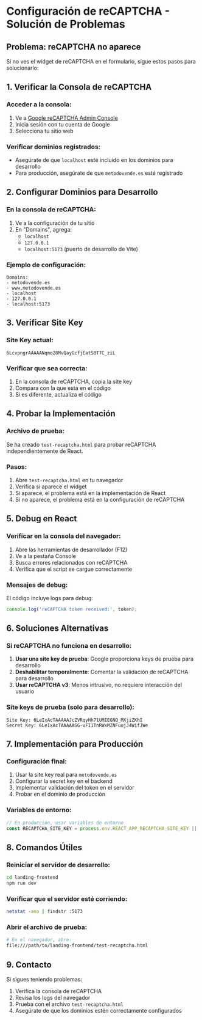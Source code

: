# Configuración de reCAPTCHA - Solución de Problemas

## Problema: reCAPTCHA no aparece

Si no ves el widget de reCAPTCHA en el formulario, sigue estos pasos para solucionarlo:

## 1. Verificar la Consola de reCAPTCHA

### Acceder a la consola:
1. Ve a [Google reCAPTCHA Admin Console](https://www.google.com/recaptcha/admin)
2. Inicia sesión con tu cuenta de Google
3. Selecciona tu sitio web

### Verificar dominios registrados:
- Asegúrate de que `localhost` esté incluido en los dominios para desarrollo
- Para producción, asegúrate de que `metodovende.es` esté registrado

## 2. Configurar Dominios para Desarrollo

### En la consola de reCAPTCHA:
1. Ve a la configuración de tu sitio
2. En "Domains", agrega:
   - `localhost`
   - `127.0.0.1`
   - `localhost:5173` (puerto de desarrollo de Vite)

### Ejemplo de configuración:
```
Domains:
- metodovende.es
- www.metodovende.es
- localhost
- 127.0.0.1
- localhost:5173
```

## 3. Verificar Site Key

### Site Key actual:
```
6LcvpngrAAAAANqmo28MvQayGcfjEatSBT7C_ziL
```

### Verificar que sea correcta:
1. En la consola de reCAPTCHA, copia la site key
2. Compara con la que está en el código
3. Si es diferente, actualiza el código

## 4. Probar la Implementación

### Archivo de prueba:
Se ha creado `test-recaptcha.html` para probar reCAPTCHA independientemente de React.

### Pasos:
1. Abre `test-recaptcha.html` en tu navegador
2. Verifica si aparece el widget
3. Si aparece, el problema está en la implementación de React
4. Si no aparece, el problema está en la configuración de reCAPTCHA

## 5. Debug en React

### Verificar en la consola del navegador:
1. Abre las herramientas de desarrollador (F12)
2. Ve a la pestaña Console
3. Busca errores relacionados con reCAPTCHA
4. Verifica que el script se cargue correctamente

### Mensajes de debug:
El código incluye logs para debug:
```javascript
console.log('reCAPTCHA token received:', token);
```

## 6. Soluciones Alternativas

### Si reCAPTCHA no funciona en desarrollo:
1. **Usar una site key de prueba**: Google proporciona keys de prueba para desarrollo
2. **Deshabilitar temporalmente**: Comentar la validación de reCAPTCHA para desarrollo
3. **Usar reCAPTCHA v3**: Menos intrusivo, no requiere interacción del usuario

### Site keys de prueba (solo para desarrollo):
```
Site Key: 6LeIxAcTAAAAAJcZVRqyHh71UMIEGNQ_MXjiZKhI
Secret Key: 6LeIxAcTAAAAAGG-vFI1TnRWxMZNFuojJ4WifJWe
```

## 7. Implementación para Producción

### Configuración final:
1. Usar la site key real para `metodovende.es`
2. Configurar la secret key en el backend
3. Implementar validación del token en el servidor
4. Probar en el dominio de producción

### Variables de entorno:
```javascript
// En producción, usar variables de entorno
const RECAPTCHA_SITE_KEY = process.env.REACT_APP_RECAPTCHA_SITE_KEY || '6LcvpngrAAAAANqmo28MvQayGcfjEatSBT7C_ziL';
```

## 8. Comandos Útiles

### Reiniciar el servidor de desarrollo:
```bash
cd landing-frontend
npm run dev
```

### Verificar que el servidor esté corriendo:
```bash
netstat -ano | findstr :5173
```

### Abrir el archivo de prueba:
```bash
# En el navegador, abre:
file:///path/to/landing-frontend/test-recaptcha.html
```

## 9. Contacto

Si sigues teniendo problemas:
1. Verifica la consola de reCAPTCHA
2. Revisa los logs del navegador
3. Prueba con el archivo `test-recaptcha.html`
4. Asegúrate de que los dominios estén correctamente configurados 